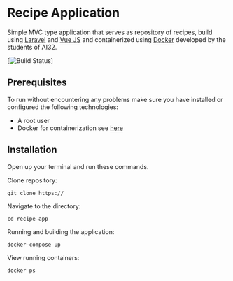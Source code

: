 # Recipe Application
Simple MVC type application that serves as repository of recipes, build using [Laravel](https://laravel.com/) and [Vue JS](https://vuejs.org/) and containerized using [Docker](https://www.docker.com/) developed by the students of AI32.  

[![Build Status](https://github.com/kharl112/recipe-application.git)]
## Prerequisites
To run without encountering any problems make sure you have installed or configured the following technologies:

- A root user
- Docker for containerization see [here](https://docs.docker.com/get-docker/)

## Installation
Open up your terminal and run these commands.

Clone repository:
```
git clone https://
```

Navigate to the directory:
```
cd recipe-app
```

Running and building the application:
```
docker-compose up
```

View running containers:
```
docker ps
```
